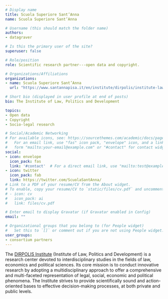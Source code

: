 ```yaml
---
# Display name
title: Scuola Superiore Sant’Anna
name: Scuola Superiore Sant’Anna

# Username (this should match the folder name)
authors:
- datagraver

# Is this the primary user of the site?
superuser: false

# Role/position
role: Scientific research partner---open data and copyright.

# Organizations/Affiliations
organizations:
- name: Scuola Superiore Sant’Anna
  url: "https://www.santannapisa.it/en/institute/dirpolis/institute-law-politics-and-development"  

# Short bio (displayed in user profile at end of posts)
bio: The Institute of Law, Politics and Development

topics:
- Open data
- Copyright
- Socio-legal research

# Social/Academic Networking
# For available icons, see: https://sourcethemes.com/academic/docs/page-builder/#icons
#   For an email link, use "fas" icon pack, "envelope" icon, and a link in the
#   form "mailto:your-email@example.com" or "#contact" for contact widget.
social:
- icon: envelope
  icon_pack: fas
  link: '#contact'  # For a direct email link, use "mailto:test@example.org".
- icon: twitter
  icon_pack: fab
  link: https://twitter.com/ScuolaSantAnna/
# Link to a PDF of your resume/CV from the About widget.
# To enable, copy your resume/CV to `static/files/cv.pdf` and uncomment the lines below.
# - icon: cv
#   icon_pack: ai
#   link: files/cv.pdf

# Enter email to display Gravatar (if Gravatar enabled in Config)
email: ""

# Organizational groups that you belong to (for People widget)
#   Set this to `[]` or comment out if you are not using People widget.
user_groups:
- consortium partners
---
```

The [DIRPOLIS Institute](https://www.santannapisa.it/en/institute/dirpolis/institute-law-politics-and-development) (Institute of Law, Politics and Development) is a research center devoted to interdisciplinary studies in the fields of law, economics and political sciences. Its core mission is to conduct innovative research by adopting a multidisciplinary approach to offer a comprehensive and multi-faceted representation of legal, social, economic and political phenomena. The Institute strives to provide scientifically sound and action-oriented bases to effective decision-making processes, at both private and public levels.
